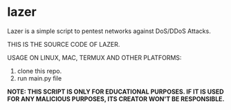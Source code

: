 # lazer
Lazer is a simple script to pentest networks against DoS/DDoS Attacks.

THIS IS THE SOURCE CODE OF LAZER.

USAGE ON LINUX, MAC, TERMUX AND OTHER PLATFORMS:
1. clone this repo.
2. run main.py file


**NOTE: THIS SCRIPT IS ONLY FOR EDUCATIONAL PURPOSES. IF IT IS USED FOR ANY MALICIOUS PURPOSES, ITS CREATOR WON'T BE RESPONSIBLE.**
